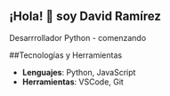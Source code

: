 ## ¡Hola! 👋 soy David Ramírez



Desarrrollador Python - comenzando

##Tecnologías y Herramientas
- **Lenguajes**:  Python, JavaScript
- **Herramientas**: VSCode, Git


<!--
**code1608/code1608** is a ✨ _special_ ✨ repository because its `README.md` (this file) appears on your GitHub profile.

Here are some ideas to get you started:

- 🔭 I’m currently working on ...
- 🌱 I’m currently learning ...
- 👯 I’m looking to collaborate on ...
- 🤔 I’m looking for help with ...
- 💬 Ask me about ...
- 📫 How to reach me: ...
- 😄 Pronouns: ...
- ⚡ Fun fact: ...
-->
